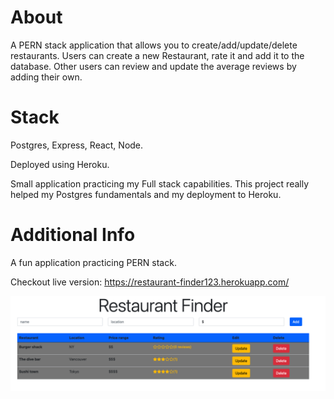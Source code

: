 # About

A PERN stack application that allows you to create/add/update/delete restaurants. Users can create a new Restaurant, rate it and add it to the database. Other users can review and update the average reviews by adding their own.

# Stack

Postgres, Express, React, Node.

Deployed using Heroku.

Small application practicing my Full stack capabilities. This project really helped my Postgres fundamentals and my deployment to Heroku.

# Additional Info

A fun application practicing PERN stack.

Checkout live version: https://restaurant-finder123.herokuapp.com/

![Screenshot](client/assets/screenshot.png)
